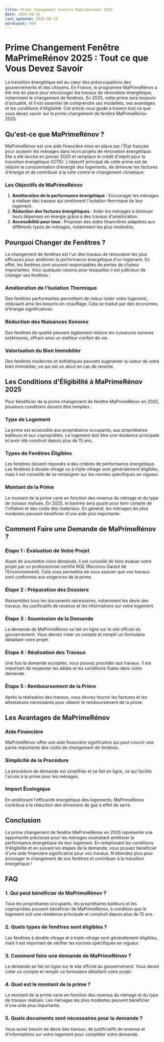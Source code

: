 ```yaml
---
title: Prime Changement Fenetre Maprimerenov 2025
date: 2025-08-25
last_updated: 2025-08-25
wordcount: 959
---
```


# Prime Changement Fenêtre MaPrimeRénov 2025 : Tout ce que Vous Devez Savoir

La transition énergétique est au cœur des préoccupations des gouvernements et des citoyens. En France, le programme MaPrimeRénov a été mis en place pour encourager les travaux de rénovation énergétique, notamment le changement de fenêtres. En 2025, cette prime sera toujours d'actualité, et il est essentiel de comprendre ses modalités, ses avantages et les conditions d'éligibilité. Cet article vous guide à travers tout ce que vous devez savoir sur la prime changement de fenêtre MaPrimeRénov 2025.

## Qu'est-ce que MaPrimeRénov ?

MaPrimeRénov est une aide financière mise en place par l'État français pour soutenir les ménages dans leurs projets de rénovation énergétique. Elle a été lancée en janvier 2020 et remplace le crédit d'impôt pour la transition énergétique (CITE). L'objectif principal de cette prime est de réduire la consommation d'énergie des logements, de diminuer les factures d'énergie et de contribuer à la lutte contre le changement climatique.

### Les Objectifs de MaPrimeRénov

1. **Amélioration de la performance énergétique** : Encourager les ménages à réaliser des travaux qui améliorent l'isolation thermique de leur logement.
2. **Réduction des factures énergétiques** : Aider les ménages à diminuer leurs dépenses en énergie grâce à des travaux d'amélioration.
3. **Accessibilité pour tous** : Proposer des aides financières adaptées aux différents types de ménages, notamment les plus modestes.

## Pourquoi Changer de Fenêtres ?

Le changement de fenêtres est l'un des travaux de rénovation les plus efficaces pour améliorer la performance énergétique d'un logement. En effet, les fenêtres sont souvent responsables de pertes de chaleur importantes. Voici quelques raisons pour lesquelles il est judicieux de changer ses fenêtres :

### Amélioration de l'Isolation Thermique

Des fenêtres performantes permettent de mieux isoler votre logement, réduisant ainsi les besoins en chauffage. Cela se traduit par des économies d'énergie significatives.

### Réduction des Nuisances Sonores

Des fenêtres de qualité peuvent également réduire les nuisances sonores extérieures, offrant ainsi un meilleur confort de vie.

### Valorisation du Bien Immobilier

Des fenêtres modernes et esthétiques peuvent augmenter la valeur de votre bien immobilier, ce qui est un atout en cas de revente.

## Les Conditions d'Éligibilité à MaPrimeRénov 2025

Pour bénéficier de la prime changement de fenêtre MaPrimeRénov en 2025, plusieurs conditions doivent être remplies :

### Type de Logement

La prime est accessible aux propriétaires occupants, aux propriétaires bailleurs et aux copropriétés. Le logement doit être une résidence principale et avoir été construit depuis plus de 15 ans.

### Types de Fenêtres Éligibles

Les fenêtres doivent répondre à des critères de performance énergétique. Les fenêtres à double vitrage ou à triple vitrage sont généralement éligibles, mais il est conseillé de se renseigner sur les normes spécifiques en vigueur.

### Montant de la Prime

Le montant de la prime varie en fonction des revenus du ménage et du type de travaux réalisés. En 2025, le barème sera ajusté pour tenir compte de l'inflation et des coûts des matériaux. En général, les ménages les plus modestes peuvent bénéficier d'une aide plus importante.

## Comment Faire une Demande de MaPrimeRénov ?

### Étape 1 : Évaluation de Votre Projet

Avant de soumettre votre demande, il est conseillé de faire évaluer votre projet par un professionnel certifié RGE (Reconnu Garant de l’Environnement). Cela vous permettra de vous assurer que vos travaux sont conformes aux exigences de la prime.

### Étape 2 : Préparation des Dossiers

Rassemblez tous les documents nécessaires, notamment les devis des travaux, les justificatifs de revenus et les informations sur votre logement.

### Étape 3 : Soumission de la Demande

La demande de MaPrimeRénov se fait en ligne sur le site officiel du gouvernement. Vous devrez créer un compte et remplir un formulaire détaillant votre projet.

### Étape 4 : Réalisation des Travaux

Une fois la demande acceptée, vous pouvez procéder aux travaux. Il est important de respecter les délais et les conditions fixées dans votre demande.

### Étape 5 : Remboursement de la Prime

Après la réalisation des travaux, vous devrez fournir les factures et les attestations nécessaires pour obtenir le remboursement de la prime.

## Les Avantages de MaPrimeRénov

### Aide Financière

MaPrimeRénov offre une aide financière significative qui peut couvrir une partie importante des coûts de changement de fenêtres.

### Simplicité de la Procédure

La procédure de demande est simplifiée et se fait en ligne, ce qui facilite l'accès à la prime pour les ménages.

### Impact Écologique

En améliorant l'efficacité énergétique des logements, MaPrimeRénov contribue à la réduction des émissions de gaz à effet de serre.

## Conclusion

La prime changement de fenêtre MaPrimeRénov en 2025 représente une opportunité précieuse pour les ménages souhaitant améliorer la performance énergétique de leur logement. En remplissant les conditions d'éligibilité et en suivant les étapes de la demande, vous pouvez bénéficier d'une aide financière significative pour vos travaux. N'attendez plus pour envisager le changement de vos fenêtres et contribuer à la transition énergétique !

## FAQ

### 1. Qui peut bénéficier de MaPrimeRénov ?

Tous les propriétaires occupants, les propriétaires bailleurs et les copropriétés peuvent bénéficier de MaPrimeRénov, à condition que le logement soit une résidence principale et construit depuis plus de 15 ans.

### 2. Quels types de fenêtres sont éligibles ?

Les fenêtres à double vitrage et à triple vitrage sont généralement éligibles, mais il est important de vérifier les normes spécifiques en vigueur.

### 3. Comment faire une demande de MaPrimeRénov ?

La demande se fait en ligne sur le site officiel du gouvernement. Vous devez créer un compte et remplir un formulaire détaillant votre projet.

### 4. Quel est le montant de la prime ?

Le montant de la prime varie en fonction des revenus du ménage et du type de travaux réalisés. Les ménages les plus modestes peuvent bénéficier d'une aide plus importante.

### 5. Quels documents sont nécessaires pour la demande ?

Vous aurez besoin de devis des travaux, de justificatifs de revenus et d'informations sur votre logement pour compléter votre demande.